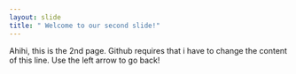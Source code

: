 ```yaml
---
layout: slide
title: " Welcome to our second slide!"
---
```

Ahihi, this is the 2nd page.
Github requires that i have to change the content of this line.
Use the left arrow to go back!
